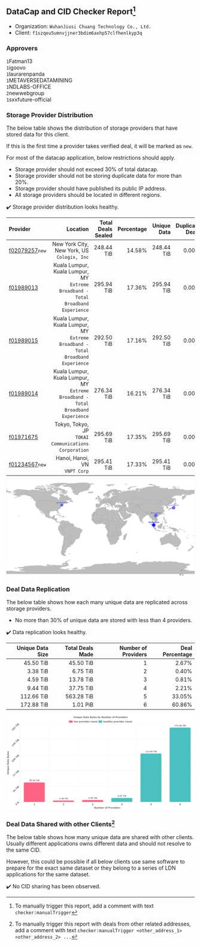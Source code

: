 ## DataCap and CID Checker Report[^1]
 - Organization: `WuhanJiusi Chuang Technology Co., Ltd.`
 - Client: `f1szqeu5umnvjjner3bdim6axhp57clfhenlkyp3q`
### Approvers
`1`Fatman13<br/>`1`igoovo<br/>`1`laurarenpanda<br/>`1`METAVERSEDATAMINING<br/>`1`NDLABS-OFFICE<br/>`2`newwebgroup<br/>`1`sxxfuture-official

### Storage Provider Distribution
The below table shows the distribution of storage providers that have stored data for this client.

If this is the first time a provider takes verified deal, it will be marked as `new`.

For most of the datacap application, below restrictions should apply.
 - Storage provider should not exceed 30% of total datacap.
 - Storage provider should not be storing duplicate data for more than 20%.
 - Storage provider should have published its public IP address.
 - All storage providers should be located in different regions.

✔️ Storage provider distribution looks healthy.

| Provider                                                    |                                                                            Location | Total Deals Sealed | Percentage | Unique Data | Duplicate Deals |
| :---------------------------------------------------------- | ----------------------------------------------------------------------------------: | -----------------: | ---------: | ----------: | --------------: |
| [f02079257](https://filfox.info/en/address/f02079257)`new`  |                                      New York City, New York, US<br/>`Cologix, Inc` |         248.44 TiB |     14.58% |  248.44 TiB |           0.00% |
| [f01989013](https://filfox.info/en/address/f01989013)       | Kuala Lumpur, Kuala Lumpur, MY<br/>`Extreme Broadband - Total Broadband Experience` |         295.94 TiB |     17.36% |  295.94 TiB |           0.00% |
| [f01989015](https://filfox.info/en/address/f01989015)       | Kuala Lumpur, Kuala Lumpur, MY<br/>`Extreme Broadband - Total Broadband Experience` |         292.50 TiB |     17.16% |  292.50 TiB |           0.00% |
| [f01989014](https://filfox.info/en/address/f01989014)       | Kuala Lumpur, Kuala Lumpur, MY<br/>`Extreme Broadband - Total Broadband Experience` |         276.34 TiB |     16.21% |  276.34 TiB |           0.00% |
| [f01971675](https://filfox.info/en/address/f01971675)       |                             Tokyo, Tokyo, JP<br/>`TOKAI Communications Corporation` |         295.69 TiB |     17.35% |  295.69 TiB |           0.00% |
| [f01234567](https://filfox.info/en/address/f01234567)`new`  |                                                    Hanoi, Hanoi, VN<br/>`VNPT Corp` |         295.41 TiB |     17.33% |  295.41 TiB |           0.00% |

<img src="https://raw.githubusercontent.com/data-preservation-programs/filplus-checker-assets/main/filecoin-project/filecoin-plus-large-datasets/issues/1704/1680475279297.png"/>

### Deal Data Replication
The below table shows how each many unique data are replicated across storage providers.

- No more than 30% of unique data are stored with less than 4 providers.

✔️ Data replication looks healthy.

| Unique Data Size | Total Deals Made | Number of Providers | Deal Percentage |
| ---------------: | ---------------: | ------------------: | --------------: |
|        45.50 TiB |        45.50 TiB |                   1 |           2.67% |
|         3.38 TiB |         6.75 TiB |                   2 |           0.40% |
|         4.59 TiB |        13.78 TiB |                   3 |           0.81% |
|         9.44 TiB |        37.75 TiB |                   4 |           2.21% |
|       112.66 TiB |       563.28 TiB |                   5 |          33.05% |
|       172.88 TiB |         1.01 PiB |                   6 |          60.86% |

<img src="https://raw.githubusercontent.com/data-preservation-programs/filplus-checker-assets/main/filecoin-project/filecoin-plus-large-datasets/issues/1704/1680475279962.png"/>

### Deal Data Shared with other Clients[^3]
The below table shows how many unique data are shared with other clients.
Usually different applications owns different data and should not resolve to the same CID.

However, this could be possible if all below clients use same software to prepare for the exact same dataset or they belong to a series of LDN applications for the same dataset.

✔️ No CID sharing has been observed.

[^1]: To manually trigger this report, add a comment with text `checker:manualTrigger`

[^2]: Deals from those addresses are combined into this report as they are specified with `checker:manualTrigger`

[^3]: To manually trigger this report with deals from other related addresses, add a comment with text `checker:manualTrigger <other_address_1> <other_address_2> ...`
